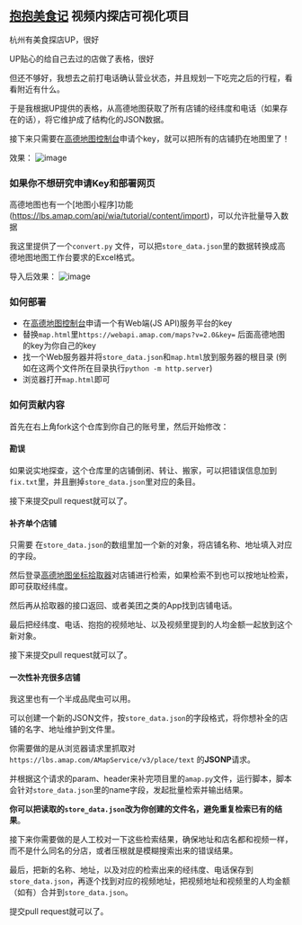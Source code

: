 ## [抱抱美食记](https://space.bilibili.com/3494372146416178/) 视频内探店可视化项目

杭州有美食探店UP，很好

UP贴心的给自己去过的店做了表格，很好

但还不够好，我想去之前打电话确认营业状态，并且规划一下吃完之后的行程，看看附近有什么。

于是我根据UP提供的表格，从高德地图获取了所有店铺的经纬度和电话（如果存在的话），将它维护成了结构化的JSON数据。

接下来只需要在[高德地图控制台](https://console.amap.com/dev/index)申请个key，就可以把所有的店铺扔在地图里了！

效果：
![image](https://github.com/user-attachments/assets/05d1fa55-9eb3-4951-bde4-6439a313b337)
### 如果你不想研究申请Key和部署网页

高德地图也有一个[地图小程序]功能(https://lbs.amap.com/api/wia/tutorial/content/import)，可以允许批量导入数据

我这里提供了一个`convert.py` 文件，可以把`store_data.json`里的数据转换成高德地图地图工作台要求的Excel格式。

导入后效果：
![image](https://github.com/user-attachments/assets/f3a50257-5d00-43c5-ad1a-cb8c2b9ac356) 

### 如何部署
- 在[高德地图控制台](https://console.amap.com/dev/index)申请一个有Web端(JS API)服务平台的key
- 替换`map.html`里`https://webapi.amap.com/maps?v=2.0&key=` 后面高德地图的key为你自己的key
- 找一个Web服务器并将`store_data.json`和`map.html`放到服务器的根目录 (例如在这两个文件所在目录执行`python -m http.server`)
- 浏览器打开`map.html`即可

### 如何贡献内容
首先在右上角fork这个仓库到你自己的账号里，然后开始修改：

#### 勘误
如果说实地探查，这个仓库里的店铺倒闭、转让、搬家，可以把错误信息加到`fix.txt`里，并且删掉`store_data.json`里对应的条目。

接下来提交pull request就可以了。

#### 补齐单个店铺
只需要 在`store_data.json`的数组里加一个新的对象，将店铺名称、地址填入对应的字段。

然后登录[高德地图坐标拾取器](https://lbs.amap.com/tools/picker)对店铺进行检索，如果检索不到也可以按地址检索，即可获取经纬度。

然后再从拾取器的接口返回、或者美团之类的App找到店铺电话。

最后把经纬度、电话、抱抱的视频地址、以及视频里提到的人均金额一起放到这个新对象。

接下来提交pull request就可以了。

#### 一次性补充很多店铺

我这里也有一个半成品爬虫可以用。

可以创建一个新的JSON文件，按`store_data.json`的字段格式，将你想补全的店铺的名字、地址维护到文件里。

你需要做的是从浏览器请求里抓取对`https://lbs.amap.com/AMapService/v3/place/text` 的**JSONP**请求。

并根据这个请求的param、header来补完项目里的`amap.py`文件，运行脚本，脚本会针对`store_data.json`里的name字段，发起批量检索并输出结果。

**你可以把读取的`store_data.json`改为你创建的文件名，避免重复检索已有的结果**。

接下来你需要做的是人工校对一下这些检索结果，确保地址和店名都和视频一样，而不是什么同名的分店，或者压根就是模糊搜索出来的错误结果。

最后，把新的名称、地址，以及对应的检索出来的经纬度、电话保存到`store_data.json`，再逐个找到对应的视频地址，把视频地址和视频里的人均金额（如有）合并到`store_data.json`。

提交pull request就可以了。


